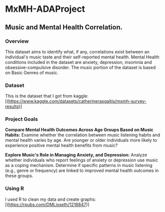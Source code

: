 # MxMH-ADAProject
## Music and Mental Health Correlation.

### Overview
This dataset aims to identify what, if any, correlations exist between an individual's music taste and their self-reported mental health. Mental Health conditions included in the dataset are anxiety, depression, insomnia and obsessive-compulsive disorder. The music portion of the dataset is based on Basic Genres of music.

### Dataset
This is the dataset that I got from kaggle: [(https://www.kaggle.com/datasets/catherinerasgaitis/mxmh-survey-results)]

### Project Goals
**Compare Mental Health Outcomes Across Age Groups Based on Music Habits:**
Examine whether the correlation between music listening habits and mental health varies by age. Are younger or older individuals more likely to experience positive mental health benefits from music?

**Explore Music's Role in Managing Anxiety, and Depression:**
Analyze whether individuals who report feelings of anxiety or depression use music as a coping mechanism. Determine if specific patterns in music listening (e.g., genre or frequency) are linked to improved mental health outcomes in these groups.

### Using R
I used R to clean my data and create graphs: [(https://rpubs.com/DMLisseth/1218847)]



